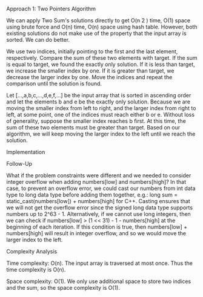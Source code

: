 Approach 1: Two Pointers
Algorithm

We can apply Two Sum's solutions directly to get O(n 
2
 ) time, O(1) space using brute force and O(n) time, O(n) space using hash table. However, both existing solutions do not make use of the property that the input array is sorted. We can do better.

We use two indices, initially pointing to the first and the last element, respectively. Compare the sum of these two elements with target. If the sum is equal to target, we found the exactly only solution. If it is less than target, we increase the smaller index by one. If it is greater than target, we decrease the larger index by one. Move the indices and repeat the comparison until the solution is found.

Let [...,a,b,c,...,d,e,f,...] be the input array that is sorted in ascending order and let the elements b and e be the exactly only solution. Because we are moving the smaller index from left to right, and the larger index from right to left, at some point, one of the indices must reach either b or e. Without loss of generality, suppose the smaller index reaches b first. At this time, the sum of these two elements must be greater than target. Based on our algorithm, we will keep moving the larger index to the left until we reach the solution.

Implementation


Follow-Up

What if the problem constraints were different and we needed to consider integer overflow when adding numbers[low] and numbers[high]? In that case, to prevent an overflow error, we could cast our numbers from int data type to long data type before adding them together, e.g.: long sum = static_cast<long>(numbers[low]) + numbers[high] for C++. Casting ensures that we will not get the overflow error since the signed long data type supports numbers up to 2^63 - 1. Alternatively, if we cannot use long integers, then we can check if numbers[low] > (1 << 31) - 1 - numbers[high] at the beginning of each iteration. If this condition is true, then numbers[low] + numbers[high] will result in integer overflow, and so we would move the larger index to the left.

Complexity Analysis

Time complexity: O(n).
The input array is traversed at most once. Thus the time complexity is O(n).

Space complexity: O(1).
We only use additional space to store two indices and the sum, so the space complexity is O(1).